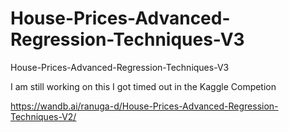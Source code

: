 # House-Prices-Advanced-Regression-Techniques-V3
House-Prices-Advanced-Regression-Techniques-V3

I am still working on this I got timed out in the Kaggle Competion

https://wandb.ai/ranuga-d/House-Prices-Advanced-Regression-Techniques-V2/
